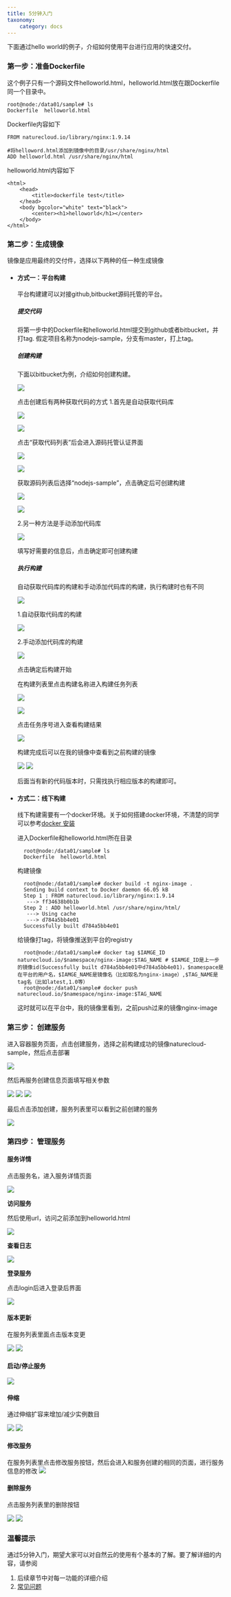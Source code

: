 ```yaml
---
title: 5分钟入门
taxonomy:
    category: docs
---
```


下面通过hello world的例子，介绍如何使用平台进行应用的快速交付。

### 第一步：准备Dockerfile ###

<!--
- #### 直接写Dockerfile ####
-->

这个例子只有一个源码文件helloworld.html，helloworld.html放在跟Dockerfile同一个目录中。

	root@node:/data01/sample# ls
	Dockerfile  helloworld.html

Dockerfile内容如下
	
	FROM naturecloud.io/library/nginx:1.9.14
	
    #将helloword.html添加到镜像中的目录/usr/share/nginx/html
    ADD helloworld.html /usr/share/nginx/html
    
helloworld.html内容如下
    
    <html>
        <head>
            <title>dockerfile test</title>
        </head>
        <body bgcolor="white" text="black">
            <center><h1>helloworld</h1></center>
        </body>
    </html>


<!--
- #### 通过容器完成Dockerfile过程 ####

	docker run 系统镜像，然后进入容器里安装依赖
	
		root@node:~# docker run  -it naturecloud.io/library/nginx:1.9.14 /bin/bash
		root@e72d0f78365f:~#apt-get install xxxx
		root@e72d0f78365f:exit
		root@node:~# docker ps -a | grep naturecloud.io/nginx:1.9.14
		e72d0f78365f        naturecloud.io/nginx:1.9.14                                      "/bin/bash"          51 minutes ago      Exited (130) 55 seconds ago     
		root@node:~# docker commit e72d0f78365f nginx-image
		c868d49c60726e42172465234a84232a4ec3f87a14f24aeb9be4c790a9cfaae7

	跟环境相关的依赖什么安装后，然后只需要将自己的最终的dockerfile from 之前的基础镜像，加入自己的执行程序和启动脚本即可。 
-->


### 第二步：生成镜像 ###

镜像是应用最终的交付件，选择以下两种的任一种生成镜像

- #### 方式一：平台构建 ####
	
	平台构建建可以对接github,bitbucket源码托管的平台。
    
    ##### 提交代码 #####

    将第一步中的Dockerfile和helloworld.html提交到github或者bitbucket，并打tag. 假定项目名称为nodejs-sample，分支有master，打上tag。
    
    ##### 创建构建 #####
    
    下面以bitbucket为例，介绍如何创建构建。

	![](buildcreate.png)

	点击创建后有两种获取代码的方式
	1.首先是自动获取代码库

	![](sourcebuild.png)

	![](selectbitbucket.png)

	点击“获取代码列表”后会进入源码托管认证界面

	![](oauth-login.png)

	![](oauth-access.png)

    获取源码列表后选择“nodejs-sample”，点击确定后可创建构建

    ![](selectcode.png)

	![](buildselect-1.png)

	2.另一种方法是手动添加代码库

	![](manalbuildcreate.png)

	填写好需要的信息后，点击确定即可创建构建

    ##### 执行构建 #####
	自动获取代码库的构建和手动添加代码库的构建，执行构建时也有不同

	![](buildstart.png)

	1.自动获取代码库的构建
    
	![](buildstart-1.png)

	2.手动添加代码库的构建
	
	![](manalbuildstart.png)

	点击确定后构建开始

	在构建列表里点击构建名称进入构建任务列表

	![](gobuildhistory.png)

	![](buildretlist.png)

	点击任务序号进入查看构建结果

	![](buildret.png)

	构建完成后可以在我的镜像中查看到之前构建的镜像

	![](myImage.png)
	![](myImage-1.png)
	
    后面当有新的代码版本时，只需找执行相应版本的构建即可。

- #### 方式二：线下构建 ####

    线下构建需要有一个docker环境。关于如何搭建docker环境，不清楚的同学可以参考[docker 安装](../../../q&a/docker-q&a)
	
	进入Dockerfile和helloworld.html所在目录

        root@node:/data01/sample# ls
	    Dockerfile  helloworld.html

    构建镜像

        root@node:/data01/sample# docker build -t nginx-image .
        Sending build context to Docker daemon 66.05 kB
        Step 1 : FROM naturecloud.io/library/nginx:1.9.14
         ---> ff34638b0b1b
        Step 2 : ADD helloworld.html /usr/share/nginx/html/
         ---> Using cache
         ---> d784a5bb4e01
        Successfully built d784a5bb4e01

	
    给镜像打tag，将镜像推送到平台的registry

	    root@node:/data01/sample# docker tag $IAMGE_ID naturecloud.io/$namespace/nginx-image:$TAG_NAME # $IAMGE_ID是上一步的镜像id(Successfully built d784a5bb4e01中d784a5bb4e01)，$namespace是在平台的用户名，$IAMGE_NAME是镜像名（比如取名为nginx-image）,$TAG_NAME是tag名（比如latest,1.0等）
	    root@node:/data01/sample# docker push naturecloud.io/$namespace/nginx-image:$TAG_NAME
		
	这时就可以在平台中，我的镜像里看到，之前push过来的镜像nginx-image

### 第三步： 创建服务 ###

进入容器服务页面，点击创建服务，选择之前构建成功的镜像naturecloud-sample，然后点击部署	

![](servicecreate-selectimage.png)

然后再服务创建信息页面填写相关参数

![](servicecreate-info.png)
![](servicecreate-info1.png)
![](servicecreate-info2.png)

最后点击添加创建，服务列表里可以看到之前创建的服务

![](servicelist.png)

### 第四步： 管理服务 ###



#### 服务详情 ####

点击服务名，进入服务详情页面

![](servicedetail.png)

**访问服务**

然后使用url，访问之前添加到helloworld.html

![](helloworld-test.png)

**查看日志**

![](servicedetail-log.png)

**登录服务**

点击login后进入登录后界面

![](servicedetail-console.png)

#### 版本更新 ####

在服务列表里面点击版本变更

![](serviceUpdate.png)
![](serviceUpdate-1.png)

#### 启动/停止服务 ####

![](servicestartstop.png)

#### 伸缩 ####

通过伸缩扩容来增加/减少实例数目

![](servicescale.png)
![](servicescale-1.png)

#### 修改服务 ####

在服务列表里点击修改服务按钮，然后会进入和服务创建的相同的页面，进行服务信息的修改
![](serviceModify.png)

#### 删除服务 ####

点击服务列表里的删除按钮

![](servicedelete.png)
![](servicedelete-1.png)

### 温馨提示 ###

通过5分钟入门，期望大家可以对自然云的使用有个基本的了解。要了解详细的内容，请参阅

1. 后续章节中对每一功能的详细介绍
2. [常见问题](../q&a)
